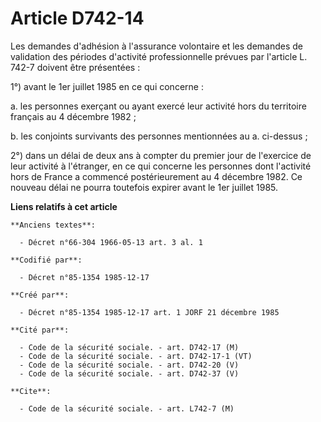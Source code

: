 # Article D742-14

Les demandes d'adhésion à l'assurance volontaire et les demandes de validation des périodes d'activité professionnelle
prévues par l'article L. 742-7 doivent être présentées : 

1°) avant le 1er juillet 1985 en ce qui concerne    : 

a. les personnes exerçant ou ayant exercé leur activité hors du territoire français au 4 décembre 1982 ; 

b. les conjoints survivants des personnes mentionnées au a. ci-dessus ; 

2°) dans un délai de deux ans à compter du premier jour de l'exercice de leur activité à l'étranger, en ce qui concerne les
personnes dont l'activité hors de France a commencé postérieurement au 4 décembre 1982. Ce nouveau délai ne pourra toutefois
expirer avant le 1er juillet 1985.

**Liens relatifs à cet article**

	**Anciens textes**:

	  - Décret n°66-304 1966-05-13 art. 3 al. 1

	**Codifié par**:

	  - Décret n°85-1354 1985-12-17

	**Créé par**:

	  - Décret n°85-1354 1985-12-17 art. 1 JORF 21 décembre 1985

	**Cité par**:

	  - Code de la sécurité sociale. - art. D742-17 (M)
	  - Code de la sécurité sociale. - art. D742-17-1 (VT)
	  - Code de la sécurité sociale. - art. D742-20 (V)
	  - Code de la sécurité sociale. - art. D742-37 (V)

	**Cite**:

	  - Code de la sécurité sociale. - art. L742-7 (M)
